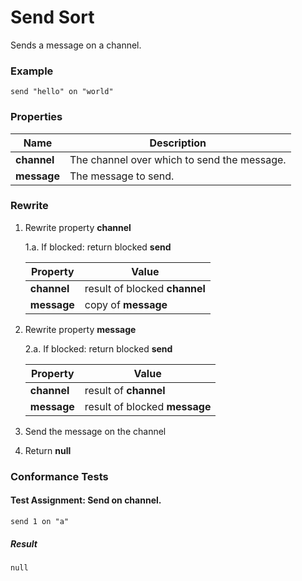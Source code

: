 # Send Sort

Sends a message on a channel.

### Example

~~~policy
send "hello" on "world"
~~~

### Properties

| Name          | Description |
|---------------|-------------|
| **channel**   | The channel over which to send the message. |
| **message**   | The message to send. |

### Rewrite

1. Rewrite property **channel**
    
    1.a. If blocked: return blocked **send**
    
    | Property       | Value |
    |----------------|-------|
    |**channel**     | result of blocked **channel** |
    |**message**     | copy of **message** |
    
2. Rewrite property **message**
    
    2.a. If blocked: return blocked **send**
    
    | Property       | Value |
    |----------------|-------|
    |**channel**     | result of **channel** |
    |**message**     | result of blocked **message** |

3. Send the message on the channel

4. Return **null**

### Conformance Tests

#### Test Assignment: Send on channel.
~~~policy
send 1 on "a"
~~~

##### Result
~~~policy
null
~~~
